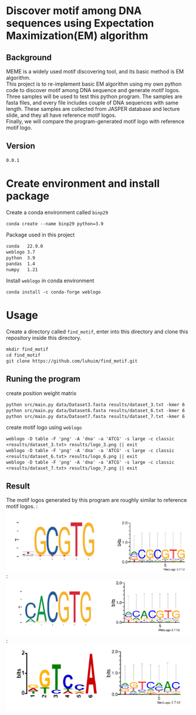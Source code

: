 # Discover motif among DNA sequences using Expectation Maximization(EM) algorithm 
## Background 
MEME is a widely used motif discovering tool, and its basic method is EM algorithm.  
This project is to re-implement basic EM algorithm using my own python code to discover motif among DNA sequence and generate motif logos.
Three samples will be used to test this python program.
The samples are fasta files, and every file includes couple of DNA sequences with same length. These samples are collected from JASPER database and lecture slide, and they all have reference motif logos.  
Finally, we will compare the program-generated motif logo with reference motif logo.

## Version
```
0.0.1
```
# Create environment and install package
Create a conda environment called `binp29`
```
conda create --name binp29 python=3.9
```
Package used in this project
```
conda   22.9.0
weblogo 3.7
python  3.9
pandas  1.4
numpy   1.21
```
Install `weblogo` in conda environment
```
conda install -c conda-forge weblogo
```
# Usage
Create a directory called `find_motif`, enter into this directory and clone this repository inside this directory.
```
mkdir find_motif
cd find_motif
git clone https://github.com/luhuim/find_motif.git
```
## Runing the program
create position weight matrix
```
python src/main.py data/Dataset3.fasta results/dataset_3.txt -kmer 6
python src/main.py data/Dataset6.fasta results/dataset_6.txt -kmer 6 
python src/main.py data/Dataset7.fasta results/dataset_7.txt -kmer 6 
```
create motif logo using `weblogo`
```
weblogo -D table -F 'png' -A 'dna' -a 'ATCG' -s large -c classic <results/dataset_3.txt> results/logo_3.png || exit
weblogo -D table -F 'png' -A 'dna' -a 'ATCG' -s large -c classic <results/dataset_6.txt> results/logo_6.png || exit
weblogo -D table -F 'png' -A 'dna' -a 'ATCG' -s large -c classic <results/dataset_7.txt> results/logo_7.png || exit
```
## Result
The motif logos generated by this program are roughly similar to reference motif logos.
:![](result_1.png)  
:![](result_2.png)  
:![](result_3.png)  

